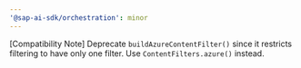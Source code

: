 ```yaml
---
'@sap-ai-sdk/orchestration': minor
---
```


[Compatibility Note] Deprecate `buildAzureContentFilter()` since it restricts filtering to have only one filter. Use `ContentFilters.azure()` instead.
